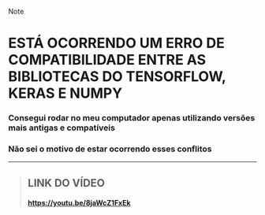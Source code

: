 > [!NOTE]
> # ESTÁ OCORRENDO UM ERRO DE COMPATIBILIDADE ENTRE AS BIBLIOTECAS DO TENSORFLOW, KERAS E NUMPY
> ### Consegui rodar no meu computador apenas utilizando versões mais antigas e compatíveis
> ### Não sei o motivo de estar ocorrendo esses conflitos

---
> ## LINK DO VÍDEO
> #### https://youtu.be/8jaWcZ1FxEk
